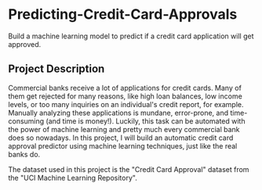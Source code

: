 # Predicting-Credit-Card-Approvals
Build a machine learning model to predict if a credit card application will get approved.

## Project Description
Commercial banks receive a lot of applications for credit cards. Many of them get rejected for many reasons, like high loan balances, low income levels, or too many inquiries on an individual's credit report, for example. Manually analyzing these applications is mundane, error-prone, and time-consuming (and time is money!). Luckily, this task can be automated with the power of machine learning and pretty much every commercial bank does so nowadays. In this project, I will build an automatic credit card approval predictor using machine learning techniques, just like the real banks do.

The dataset used in this project is the "Credit Card Approval" dataset from the "UCI Machine Learning Repository".
